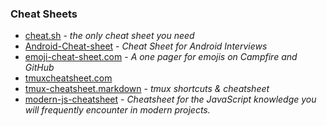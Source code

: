 ### Cheat Sheets

- [cheat.sh](https://github.com/chubin/cheat.sh) - _the only cheat sheet you need_
- [Android-Cheat-sheet](https://github.com/anitaa1990/Android-Cheat-sheet) - _Cheat Sheet for Android Interviews_
- [emoji-cheat-sheet.com](https://github.com/WebpageFX/emoji-cheat-sheet.com/) - _A one pager for emojis on Campfire and GitHub_
- [tmuxcheatsheet.com](https://tmuxcheatsheet.com/)
- [tmux-cheatsheet.markdown](https://gist.github.com/MohamedAlaa/2961058) - _tmux shortcuts & cheatsheet_
- [modern-js-cheatsheet](https://github.com/mbeaudru/modern-js-cheatsheet) - _Cheatsheet for the JavaScript knowledge you will frequently encounter in modern projects._
